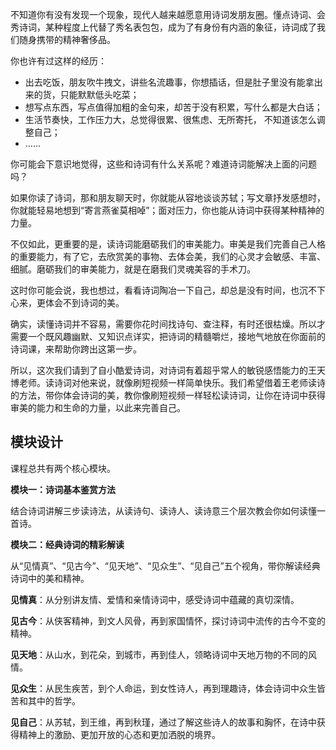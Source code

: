不知道你有没有发现一个现象，现代人越来越愿意用诗词发朋友圈。懂点诗词、会秀诗词，某种程度上代替了秀名表包包，成为了有身份有内涵的象征，诗词成了我们随身携带的精神奢侈品。

你也许有过这样的经历：

- 出去吃饭，朋友吹牛拽文，讲些名流趣事，你想插话，但是肚子里没有能拿出来的货，只能默默低头吃菜；
- 想写点东西，写点值得加粗的金句来，却苦于没有积累，写什么都是大白话；
- 生活节奏快，工作压力大，总觉得很累、很焦虑、无所寄托， 不知道该怎么调整自己；
- ……

你可能会下意识地觉得，这些和诗词有什么关系呢？难道诗词能解决上面的问题吗？

如果你读了诗词，那和朋友聊天时，你就能从容地谈谈苏轼；写文章抒发感想时，你就能轻易地想到“寄言燕雀莫相啅”；面对压力，你也能从诗词中获得某种精神的力量。

不仅如此，更重要的是，读诗词能磨砺我们的审美能力。审美是我们完善自己人格的重要能力，有了它，去欣赏美的事物、去体会美，我们的心灵才会敏感、丰富、细腻。磨砺我们的审美能力，就是在磨我们灵魂美容的手术刀。

这时你可能会说，我也想过，看看诗词陶冶一下自己，却总是没有时间，也沉不下心来，更体会不到诗词的美。

确实，读懂诗词并不容易，需要你花时间找诗句、查注释，有时还很枯燥。所以才需要一个既风趣幽默、又知识点详实，把诗词的精髓嚼烂，接地气地放在你面前的诗词课，来帮助你跨出这第一步。

所以，这次我们请到了自小酷爱诗词，对诗词有着超乎常人的敏锐感悟能力的王天博老师。读诗词对他来说，就像刷短视频一样简单快乐。我们希望借着王老师读诗的方法，带你体会诗词的美，教你像刷短视频一样轻松读诗词，让你在诗词中获得审美的能力和生命的力量，以此来完善自己。

## 模块设计

课程总共有两个核心模块。

**模块一：诗词基本鉴赏方法**

结合诗词讲解三步读诗法，从读诗句、读诗人、读诗意三个层次教会你如何读懂一首诗。

**模块二：经典诗词的精彩解读**

从“见情真”、“见古今”、“见天地”、“见众生”、“见自己”五个视角，带你解读经典诗词中的美和精神。

**见情真**：从分别讲友情、爱情和亲情诗词中，感受诗词中蕴藏的真切深情。

**见古今**：从侠客精神，到文人风骨，再到家国情怀，探讨诗词中流传的古今不变的精神。

**见天地**：从山水，到花朵，到城市，再到佳人，领略诗词中天地万物的不同的风情。

**见众生**：从民生疾苦，到个人命运，到女性诗人，再到理趣诗，体会诗词中众生皆苦和其中的哲学。

**见自己**：从苏轼，到王维，再到秋瑾，通过了解这些诗人的故事和胸怀，在诗中获得精神上的激励、更加开放的心态和更加洒脱的境界。